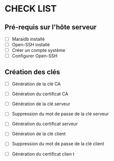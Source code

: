 # CHECK LIST
## Pré-requis sur l'hôte serveur
 - [ ] Maraidb installé
 - [ ] Open-SSH installé
 - [ ] Créer un compte système
 - [ ] Configurer Open-SSH

## Création des clés
- [ ] Génération de la clé CA
- [ ] Génération du certificat CA
- [ ] Génération de la clé serveur
- [ ] Suppression du mot de passe de la clé serveur
- [ ] Génération du certificat serveur
- [ ] Génération de la clé client
- [ ] Suppression du mot de passe de la clé client
- [ ] Génération du certificat clien t


